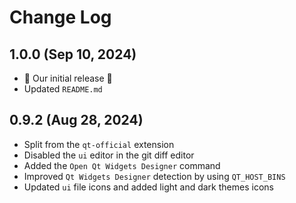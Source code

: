 # Change Log

## 1.0.0 (Sep 10, 2024)

- 🎉 Our initial release 🎉
- Updated `README.md`

## 0.9.2 (Aug 28, 2024)

- Split from the `qt-official` extension
- Disabled the `ui` editor in the git diff editor
- Added the `Open Qt Widgets Designer` command
- Improved `Qt Widgets Designer` detection by using `QT_HOST_BINS`
- Updated `ui` file icons and added light and dark themes icons
